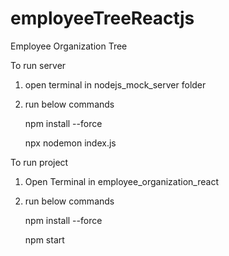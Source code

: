 # employeeTreeReactjs
Employee Organization Tree


To run server

1. open terminal in nodejs_mock_server folder
2. run below commands


    npm install --force
    
    
    npx nodemon index.js


To run project

1. Open Terminal in employee_organization_react
2. run below commands


    npm install --force
    
    
    npm start

